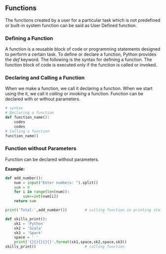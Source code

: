 
## Functions
The functions created by a user for a particular task which is not predefined or built-in system function can be said as User Defined function.

### Defining a Function

A function is a reusable block of code or programming statements designed to perform a certain task. To define or declare a function, Python provides the _def_ keyword. The following is the syntax for defining a function. The function block of code is executed only if the function is called or invoked.

### Declaring and Calling a Function

When we make a function, we call it declaring a function. When we start using the it,  we call it *calling* or *invoking* a function. Function can be declared with or without parameters.

```py
# syntax
# Declaring a function
def function_name():
    codes
    codes
# Calling a function
function_name()
```
### Function without Parameters

Function can be declared without parameters.

**Example:**

```py
def add_number():
    num = input("Enter numbers: ").split()
    sum = 0 
    for i in range(len(num)):
        sum+=int(num[i])
    return sum

print('Total:',add_number())        # calling function in printing statement
```
```py
def skills_print():
    sk1 = 'Python'
    sk2 = 'Scala'
    sk3 = 'Spark'
    space = ' '
    print('{}{}{}{}{}'.format(sk1,space,sk2,space,sk3))
skills_print()                      # calling function
```
